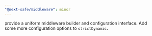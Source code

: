 ```yaml
---
"@next-safe/middleware": minor
---
```


provide a uniform middleware builder and configuration interface. Add some more configuration options to `strictDynamic.`
